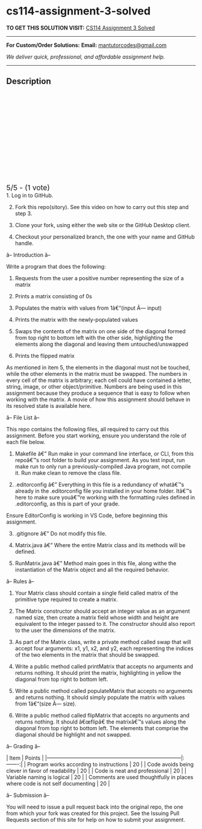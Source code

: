 # cs114-assignment-3-solved
**TO GET THIS SOLUTION VISIT:** [CS114 Assignment 3 Solved](https://mantutor.com/product/cs114-read-these-instructions-repeatedly-until-you-understand-then-begin-your-project-if-something-is-not-clear-ask-a-before-you-begin-a-solved-2/)


---

**For Custom/Order Solutions:** **Email:** mantutorcodes@gmail.com  

*We deliver quick, professional, and affordable assignment help.*

---

<h2>Description</h2>



<div class="kk-star-ratings kksr-auto kksr-align-center kksr-valign-top" data-payload="{&quot;align&quot;:&quot;center&quot;,&quot;id&quot;:&quot;113992&quot;,&quot;slug&quot;:&quot;default&quot;,&quot;valign&quot;:&quot;top&quot;,&quot;ignore&quot;:&quot;&quot;,&quot;reference&quot;:&quot;auto&quot;,&quot;class&quot;:&quot;&quot;,&quot;count&quot;:&quot;1&quot;,&quot;legendonly&quot;:&quot;&quot;,&quot;readonly&quot;:&quot;&quot;,&quot;score&quot;:&quot;5&quot;,&quot;starsonly&quot;:&quot;&quot;,&quot;best&quot;:&quot;5&quot;,&quot;gap&quot;:&quot;4&quot;,&quot;greet&quot;:&quot;Rate this product&quot;,&quot;legend&quot;:&quot;5\/5 - (1 vote)&quot;,&quot;size&quot;:&quot;24&quot;,&quot;title&quot;:&quot;CS114 Assignment 3 Solved&quot;,&quot;width&quot;:&quot;138&quot;,&quot;_legend&quot;:&quot;{score}\/{best} - ({count} {votes})&quot;,&quot;font_factor&quot;:&quot;1.25&quot;}">

<div class="kksr-stars">

<div class="kksr-stars-inactive">
            <div class="kksr-star" data-star="1" style="padding-right: 4px">


<div class="kksr-icon" style="width: 24px; height: 24px;"></div>
        </div>
            <div class="kksr-star" data-star="2" style="padding-right: 4px">


<div class="kksr-icon" style="width: 24px; height: 24px;"></div>
        </div>
            <div class="kksr-star" data-star="3" style="padding-right: 4px">


<div class="kksr-icon" style="width: 24px; height: 24px;"></div>
        </div>
            <div class="kksr-star" data-star="4" style="padding-right: 4px">


<div class="kksr-icon" style="width: 24px; height: 24px;"></div>
        </div>
            <div class="kksr-star" data-star="5" style="padding-right: 4px">


<div class="kksr-icon" style="width: 24px; height: 24px;"></div>
        </div>
    </div>

<div class="kksr-stars-active" style="width: 138px;">
            <div class="kksr-star" style="padding-right: 4px">


<div class="kksr-icon" style="width: 24px; height: 24px;"></div>
        </div>
            <div class="kksr-star" style="padding-right: 4px">


<div class="kksr-icon" style="width: 24px; height: 24px;"></div>
        </div>
            <div class="kksr-star" style="padding-right: 4px">


<div class="kksr-icon" style="width: 24px; height: 24px;"></div>
        </div>
            <div class="kksr-star" style="padding-right: 4px">


<div class="kksr-icon" style="width: 24px; height: 24px;"></div>
        </div>
            <div class="kksr-star" style="padding-right: 4px">


<div class="kksr-icon" style="width: 24px; height: 24px;"></div>
        </div>
    </div>
</div>


<div class="kksr-legend" style="font-size: 19.2px;">
            5/5 - (1 vote)    </div>
    </div>
1. Log in to GitHub.

2. Fork this repo(sitory). See this video on how to carry out this step and step 3.

3. Clone your fork, using either the web site or the GitHub Desktop client.

4. Checkout your personalized branch, the one with your name and GitHub handle.

â– Introduction â–

Write a program that does the following:

1. Requests from the user a positive number representing the size of a matrix

2. Prints a matrix consisting of 0s

3. Populates the matrix with values from 1â€“(input Ã— input)

4. Prints the matrix with the newly-populated values

5. Swaps the contents of the matrix on one side of the diagonal formed from top right to bottom left with the other side, highlighting the elements along the diagonal and leaving them untouched/unswapped

6. Prints the flipped matrix

As mentioned in item 5, the elements in the diagonal must not be touched, while the other elements in the matrix must be swapped. The numbers in every cell of the matrix is arbitrary; each cell could have contained a letter, string, image, or other object/primitive. Numbers are being used in this assignment because they produce a sequence that is easy to follow when working with the matrix. A movie of how this assignment should behave in its resolved state is available here.

â– File List â–

This repo contains the following files, all required to carry out this assignment. Before you start working, ensure you understand the role of each file below.

1. Makefile â€” Run make in your command line interface, or CLI, from this repoâ€™s root folder to build your assignment. As you test input, run make run to only run a previously-compiled Java program, not compile it. Run make clean to remove the class file.

2. .editorconfig â€” Everything in this file is a redundancy of whatâ€™s already in the .editorconfig file you installed in your home folder. Itâ€™s here to make sure youâ€™re working with the formatting rules defined in .editorconfig, as this is part of your grade.

Ensure EditorConfig is working in VS Code, before beginning this assignment.

3. .gitignore â€” Do not modify this file.

4. Matrix.java â€” Where the entire Matrix class and its methods will be defined.

5. RunMatrix.java â€” Method main goes in this file, along withe the instantiation of the Matrix object and all the required behavior.

â– Rules â–

1. Your Matrix class should contain a single field called matrix of the primitive type required to create a matrix.

2. The Matrix constructor should accept an integer value as an argument named size, then create a matrix field whose width and height are equivalent to the integer passed to it. The constructor should also report to the user the dimensions of the matrix.

3. As part of the Matrix class, write a private method called swap that will accept four arguments: x1, y1, x2, and y2, each representing the indices of the two elements in the matrix that should be swapped.

4. Write a public method called printMatrix that accepts no arguments and returns nothing. It should print the matrix, highlighting in yellow the diagonal from top right to bottom left.

5. Write a public method called populateMatrix that accepts no arguments and returns nothing. It should simply populate the matrix with values from 1â€“(size Ã— size).

6. Write a public method called flipMatrix that accepts no arguments and returns nothing. It should â€œflipâ€ the matrixâ€™s values along the diagonal from top right to bottom left. The elements that comprise the diagonal should be highlight and not swapped.

â– Grading â–

| Item | Points | |—————————————————————————–|:——-:| | Program works according to instructions | 20 | | Code avoids being clever in favor of readability | 20 | | Code is neat and professional | 20 | | Variable naming is logical | 20 | | Comments are used thoughtfully in places where code is not self documenting | 20 |

â– Submission â–

You will need to issue a pull request back into the original repo, the one from which your fork was created for this project. See the Issuing Pull Requests section of this site for help on how to submit your assignment.
